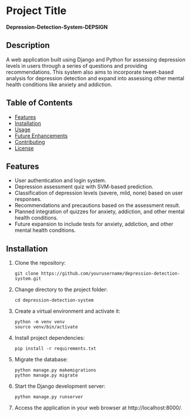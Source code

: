 # Project Title

**Depression-Detection-System-DEPSIGN**

## Description

A web application built using Django and Python for assessing depression levels in users through a series of questions and providing recommendations. This system also aims to incorporate tweet-based analysis for depression detection and expand into assessing other mental health conditions like anxiety and addiction.

## Table of Contents

- [Features](#features)
- [Installation](#installation)
- [Usage](#usage)
- [Future Enhancements](#future-enhancements)
- [Contributing](#contributing)
- [License](#license)

## Features

- User authentication and login system.
- Depression assessment quiz with SVM-based prediction.
- Classification of depression levels (severe, mild, none) based on user responses.
- Recommendations and precautions based on the assessment result.
- Planned integration of quizzes for anxiety, addiction, and other mental health conditions.
- Future expansion to include tests for anxiety, addiction, and other mental health conditions.

## Installation

1. Clone the repository:
   ```
   git clone https://github.com/yourusername/depression-detection-system.git
   ```
2. Change directory to the project folder:
   ```
   cd depression-detection-system
   ```
3. Create a virtual environment and activate it:
   ```
   python -m venv venv
   source venv/bin/activate
   ```
4. Install project dependencies:
   ```
   pip install -r requirements.txt
   ```
5. Migrate the database:
   ```
   python manage.py makemigrations
   python manage.py migrate
   ```
6. Start the Django development server:
   ```
   python manage.py runserver
   ```
7. Access the application in your web browser at http://localhost:8000/.







